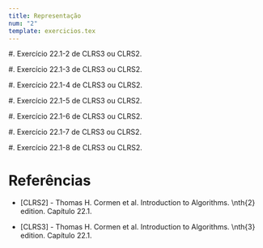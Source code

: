 ```yaml
---
title: Representação
num: "2"
template: exercicios.tex
---
```


#.  Exercício 22.1-2 de CLRS3 ou CLRS2.

#.  Exercício 22.1-3 de CLRS3 ou CLRS2.

#.  Exercício 22.1-4 de CLRS3 ou CLRS2.

#.  Exercício 22.1-5 de CLRS3 ou CLRS2.

#.  Exercício 22.1-6 de CLRS3 ou CLRS2.

#.  Exercício 22.1-7 de CLRS3 ou CLRS2.

#.  Exercício 22.1-8 de CLRS3 ou CLRS2.


# Referências

-   [CLRS2] - Thomas H. Cormen et al. Introduction to Algorithms. \nth{2} edition. Capítulo 22.1.

-   [CLRS3] - Thomas H. Cormen et al. Introduction to Algorithms. \nth{3} edition. Capítulo 22.1.

<!-- vim: set spell spelllang=pt_br: -->
